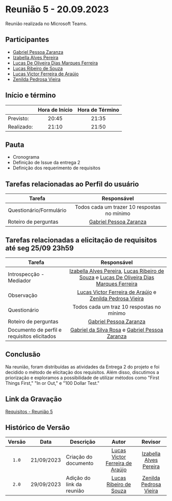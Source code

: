 # Reunião 5 - 20.09.2023

Reunião realizada no Microsoft Teams.

## Participantes

* [Gabriel Pessoa Zaranza](https://github.com/GZaranza)         
* [Izabella Alves Pereira](https://github.com/izabellaalves)
* [Lucas De Oliveira Dias Marques Ferreira](https://github.com/LucasOliveiraDiasMarquesFerreira)     
* [Lucas Ribeiro de Souza](https://github.com/lucassouzs)         
* [Lucas Victor Ferreira de Araújo](https://github.com/Lucas13032003)
* [Zenilda Pedrosa Vieira](https://github.com/zenildavieira)       
  
## Início e término

|	             |Hora de Início  |Hora de Término  |
|--------------|:--------------:|:---------------:|
|Previsto:     |    20:45       |        21:35   |
|Realizado:    |     21:10     |       21:50  |

## Pauta

* Cronograma
* Definição de Issue da entrega 2
* Definição dos requerimento de requisitos

## Tarefas relacionadas ao Perfil do usuário

|Tarefa                                          |Responsável                    |
|------------------------------------------------|:-----------------------------:|
|Questionário/Formulário |Todos cada um trazer 10 respostas no mínimo|
|Roteiro de perguntas |[Gabriel Pessoa Zaranza](https://github.com/GZaranza)               |


## Tarefas relacionadas a elicitação de requisitos até seg 25/09 23h59

|Tarefa                                          |Responsável                    |
|------------------------------------------------|:-----------------------------:|
|Introspecção - Mediador |[Izabella Alves Pereira](https://github.com/izabellaalves), [Lucas Ribeiro de Souza](https://github.com/lucassouzs)  e [Lucas De Oliveira Dias Marques Ferreira](https://github.com/LucasOliveiraDiasMarquesFerreira)|            |
|Observação |[Lucas Victor Ferreira de Araújo](https://github.com/Lucas13032003) e [Zenilda Pedrosa Vieira](https://github.com/zenildavieira)   |
|Questionário |Todos cada um traz 10 respostas no mínimo         |
|Roteiro de perguntas |[Gabriel Pessoa Zaranza](https://github.com/GZaranza)    |
|Documento de perfil e requisitos elicitados |[Gabriel da Silva Rosa](https://github.com/gabrielrosa09) e  [Gabriel Pessoa Zaranza](https://github.com/GZaranza)  |


## Conclusão
Na reunião, foram distribuídas as atividades da Entrega 2 do projeto e foi decidido o método de elicitação dos requisitos. Além disso, discutimos a priorização e exploramos a possibilidade de utilizar métodos como "First Things First," "In or Out," e "100 Dollar Test."

## Link da Gravação

[Requisitos - Reunião 5](https://youtu.be/4LBz7hHEZL8)

## Histórico de Versão

|Versão|Data|Descrição|Autor|Revisor|
|:----:|----|---------|:-----:|:-------:|
|`1.0`|21/09/2023|Criação do documento|[Lucas Victor Ferreira de Araújo](https://github.com/Lucas13032003)    |[Izabella Alves Pereira](https://github.com/izabellaalves)  |
|`2.0`|29/09/2023|Adição do link da reunião|[Lucas Ribeiro de Souza](https://github.com/lucassouzs)|[Zenilda Pedrosa Vieira](https://github.com/zenildavieira)|
